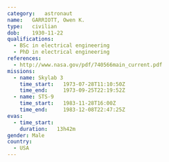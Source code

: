 ```yaml
---
category:	astronaut
name:	GARRIOTT, Owen K.
type:	civilian
dob:	1930-11-22
qualifications:
  - BSc in electrical engineering
  - PhD in electrical engineering
references:
  - http://www.nasa.gov/pdf/740566main_current.pdf
missions:
  - name: Skylab 3
    time_start:   1973-07-28T11:10:50Z
    time_end:     1973-09-25T22:19:52Z
  - name: STS-9
    time_start:   1983-11-28T16:00Z
    time_end:     1983-12-08T22:47:25Z
evas:
  - time_start: 
    duration:   13h42m
gender:	Male
country:
  - USA
---
```

